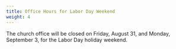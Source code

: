 ```yaml
---
title: Office Hours for Labor Day Weekend
weight: 4
---
```


The church office will be closed on Friday, August 31, and Monday, September 3, for the Labor Day holiday weekend.